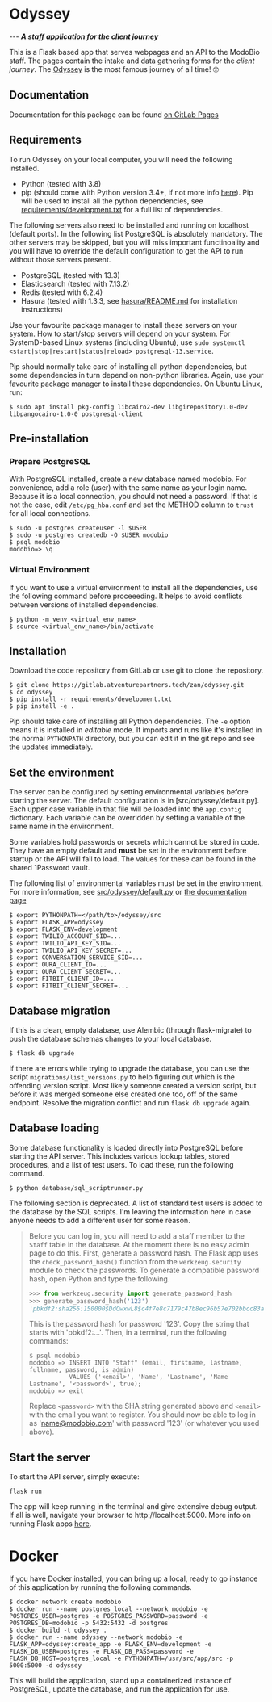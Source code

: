 # Odyssey

--- **_A staff application for the client journey_**

This is a Flask based app that serves webpages and an API to the ModoBio staff. The pages contain the intake and data gathering forms for the _client journey_. The [Odyssey](https://en.wikipedia.org/wiki/Odyssey) is the most famous journey of all time! 🤓

## Documentation

Documentation for this package can be found [on GitLab Pages](http://zan.atventures.tech/odyssey/)

## Requirements

To run Odyssey on your local computer, you will need the following installed.

- Python (tested with 3.8)
- pip (should come with Python version 3.4+, if not more info [here](https://pip.pypa.io/en/stable/installing/)). Pip will be used to install all the python dependencies, see [requirements/development.txt](requirements/development.txt) for a full list of dependencies.

The following servers also need to be installed and running on localhost (default ports). In the following list PostgreSQL is absolutely mandatory. The other servers may be skipped, but you will miss important functinoality and you will have to override the default configuration to get the API to run without those servers present.

- PostgreSQL (tested with 13.3)
- Elasticsearch (tested with 7.13.2)
- Redis (tested with 6.2.4)
- Hasura (tested with 1.3.3, see [hasura/README.md](hasura/README.md) for installation instructions)

Use your favourite package manager to install these servers on your system. How to start/stop servers will depend on your system. For SystemD-based Linux systems (including Ubuntu), use `sudo systemctl <start|stop|restart|status|reload> postgresql-13.service`.

Pip should normally take care of installing all python dependencies, but some dependencies in turn depend on non-python libraries. Again, use your favourite package manager to install these dependencies. On Ubuntu Linux, run:

```shell
$ sudo apt install pkg-config libcairo2-dev libgirepository1.0-dev libpangocairo-1.0-0 postgresql-client
```

## Pre-installation

### Prepare PostgreSQL

With PostgreSQL installed, create a new database named modobio. For convenience, add a role (user) with the same name as your login name. Because it is a local connection, you should not need a password. If that is not the case, edit `/etc/pg_hba.conf` and set the METHOD column to `trust` for all local connections.

```shell
$ sudo -u postgres createuser -l $USER
$ sudo -u postgres createdb -O $USER modobio
$ psql modobio
modobio=> \q
```

### Virtual Environment

If you want to use a virtual environment to install all the dependencies, use the following command before proceeeding. It helps to avoid conflicts between versions of installed dependencies.

```shell
$ python -m venv <virtual_env_name>
$ source <virtual_env_name>/bin/activate
```

## Installation

Download the code repository from GitLab or use git to clone the repository.

```shell
$ git clone https://gitlab.atventurepartners.tech/zan/odyssey.git
$ cd odyssey
$ pip install -r requirements/development.txt
$ pip install -e .
```

Pip should take care of installing all Python dependencies. The `-e` option means it is installed in _editable_ mode. It imports and runs like it's installed in the normal `PYTHONPATH` directory, but you can edit it in the git repo and see the updates immediately.

## Set the environment

The server can be configured by setting environmental variables before starting the server. The default configuration is in [src/odyssey/default.py]. Each upper case variable in that file will be loaded into the `app.config` dictionary. Each variable can be overridden by setting a variable of the same name in the environment.

Some variables hold passwords or secrets which cannot be stored in code. They have an empty default and **must** be set in the environment before startup or the API will fail to load. The values for these can be found in the shared 1Password vault.

The following list of environmental variables must be set in the environment. For more information, see [src/odyssey/default.py](src/odyssey/default.py) or [the documentation page](http://zan.atventures.tech/odyssey/odyssey/odyssey.config.html)

```shell
$ export PYTHONPATH=</path/to>/odyssey/src
$ export FLASK_APP=odyssey
$ export FLASK_ENV=development
$ export TWILIO_ACCOUNT_SID=...
$ export TWILIO_API_KEY_SID=...
$ export TWILIO_API_KEY_SECRET=...
$ export CONVERSATION_SERVICE_SID=...
$ export OURA_CLIENT_ID=...
$ export OURA_CLIENT_SECRET=...
$ export FITBIT_CLIENT_ID=...
$ export FITBIT_CLIENT_SECRET=...
```

## Database migration

If this is a clean, empty database, use Alembic (through flask-migrate) to push the database schemas changes to your local database.

```shell
$ flask db upgrade
```

If there are errors while trying to upgrade the database, you can use the script `migrations/list_versions.py` to help figuring out which is the offending version script. Most likely someone created a version script, but before it was merged someone else created one too, off of the same endpoint. Resolve the migration conflict and run `flask db upgrade` again.

## Database loading

Some database functionality is loaded directly into PostgreSQL before starting the API server. This includes various lookup tables, stored procedures, and a list of test users. To load these, run the following command.

```shell
$ python database/sql_scriptrunner.py
```

The following section is deprecated. A list of standard test users is added to the database by the SQL scripts. I'm leaving the information here in case anyone needs to add a different user for some reason.

> Before you can log in, you will need to add a staff member to the `Staff` table in the database. At the moment there is no easy admin page to do this. First, generate a password hash. The Flask app uses the `check_password_hash()` function from the `werkzeug.security` module to check the passwords. To generate a compatible password hash, open Python and type the following.
>
> ```python
> >>> from werkzeug.security import generate_password_hash
> >>> generate_password_hash('123')
> 'pbkdf2:sha256:150000$DdCwxwL8$c4f7e8c7179c47b8ec96b57e702bbcc83a98ea13575dfd74ca11b88f4069b3f1'
> ```
>
> This is the password hash for password '123'. Copy the string that starts with 'pbkdf2:...'. Then, in a terminal, run the following commands:
>
> ```shell
> $ psql modobio
> modobio => INSERT INTO "Staff" (email, firstname, lastname, fullname, password, is_admin)
>            VALUES ('<email>', 'Name', 'Lastname', 'Name Lastname', '<password>', true);
> modobio => exit
> ```
>
> Replace `<password>` with the SHA string generated above and `<email>` with the email you want to register. You should now be able to log in as 'name@modobio.com' with password '123' (or whatever you used above).

## Start the server

To start the API server, simply execute:

```shell
flask run
```

The app will keep running in the terminal and give extensive debug output. If all is well, navigate your browser to http://localhost:5000. More info on running Flask apps [here](https://flask.palletsprojects.com/en/1.1.x/quickstart/).

# Docker

If you have Docker installed, you can bring up a local, ready to go instance of this application by running the following commands.

```shell
$ docker network create modobio
$ docker run --name postgres_local --network modobio -e POSTGRES_USER=postgres -e POSTGRES_PASSWORD=password -e POSTGRES_DB=modobio -p 5432:5432 -d postgres
$ docker build -t odyssey .
$ docker run --name odyssey --network modobio -e FLASK_APP=odyssey:create_app -e FLASK_ENV=development -e FLASK_DB_USER=postgres -e FLASK_DB_PASS=password -e FLASK_DB_HOST=postgres_local -e PYTHONPATH=/usr/src/app/src -p 5000:5000 -d odyssey
```

This will build the application, stand up a containerized instance of PostgreSQL, update the database, and run the application for use.
